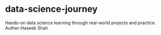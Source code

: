 # data-science-journey
Hands-on data science learning through real-world projects and practice.
<br>
Auther-Haseeb Shah
